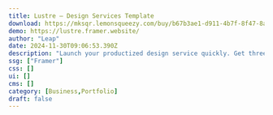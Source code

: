 ```yaml
---
title: Lustre — Design Services Template
download: https://mksqr.lemonsqueezy.com/buy/b67b3ae1-d911-4b7f-8f47-8a406f8bd7e3?duplicateType=siteTemplate
demo: https://lustre.framer.website/
author: "Leap"
date: 2024-11-30T09:06:53.390Z
description: "Launch your productized design service quickly. Get three conversion-focused, one-page layouts that'll help you stand out and win clients."
ssg: ["Framer"]
css: []
ui: []
cms: []
category: [Business,Portfolio]
draft: false
---
```

